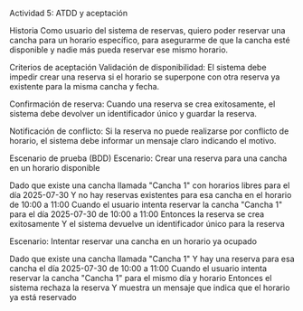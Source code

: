 Actividad 5: ATDD y aceptación

Historia
Como usuario del sistema de reservas,
quiero poder reservar una cancha para un horario específico,
para asegurarme de que la cancha esté disponible y nadie más pueda reservar ese mismo horario.

Criterios de aceptación
Validación de disponibilidad: El sistema debe impedir crear una reserva si el horario se superpone con otra reserva ya existente para la misma cancha y fecha.

Confirmación de reserva: Cuando una reserva se crea exitosamente, el sistema debe devolver un identificador único y guardar la reserva.

Notificación de conflicto: Si la reserva no puede realizarse por conflicto de horario, el sistema debe informar un mensaje claro indicando el motivo.

Escenario de prueba (BDD)
Escenario: Crear una reserva para una cancha en un horario disponible

Dado que existe una cancha llamada "Cancha 1" con horarios libres para el día 2025-07-30
Y no hay reservas existentes para esa cancha en el horario de 10:00 a 11:00
Cuando el usuario intenta reservar la cancha "Cancha 1" para el día 2025-07-30 de 10:00 a 11:00
Entonces la reserva se crea exitosamente
Y el sistema devuelve un identificador único para la reserva

Escenario: Intentar reservar una cancha en un horario ya ocupado

Dado que existe una cancha llamada "Cancha 1"
Y hay una reserva para esa cancha el día 2025-07-30 de 10:00 a 11:00
Cuando el usuario intenta reservar la cancha "Cancha 1" para el mismo día y horario
Entonces el sistema rechaza la reserva
Y muestra un mensaje que indica que el horario ya está reservado
